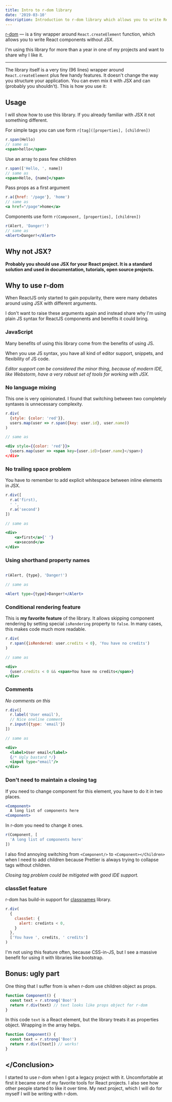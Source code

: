 ```yaml
---
title: Intro to r-dom library
date: '2019-03-10'
description: Introduction to r-dom library which allows you to write ReactJS components without JSX.
---
```

[r-dom][r-dom] — is a tiny wrapper around `React.createElement` function, which allows you to write React components without JSX.

I'm using this library for more than a year in one of my projects and want to share why I like it.

---

The library itself is a very tiny (96 lines) wrapper around `React.createElement` plus few handy features. It doesn't change the way you structure your application. You can even mix it with JSX and can (probably you shouldn't). This is how you use it:

## Usage

I will show how to use this library. If you already familiar with JSX it not something
different.

For simple tags you can use form `r[tag]([properties], [children])`

```jsx
r.span(Hello)
// same as
<span>hello</span>
```

Use an array to pass few children

```jsx
r.span(['Hello, ', name])
// same as
<span>Hello, {name}</span>
```

Pass props as a first argument

```jsx
r.a({href: '/page'}, 'home')
// same as
<a href="/page">home</a>
```

Components use form `r(Component, [properties], [children])`

```jsx
r(Alert, 'Danger!')
// same as
<Alert>Danger!</Alert>
```

## Why not JSX?

**Probably you should use JSX for your React project. It is a standard solution and used in documentation, tutorials, open source projects.**

## Why to use r-dom

When ReactJS only started to gain popularity, there were many debates around using JSX with different arguments.

I don't want to raise these arguments again and instead share why I'm using plain JS syntax for ReactJS components and benefits it could bring.

### JavaScript

Many benefits of using this library come from the benefits of using JS.

When you use JS syntax, you have all kind of editor support, snippets, and flexibility of JS code.

*Editor support can be considered the minor thing, because of modern IDE, like Webstorm, have a very robust set of tools for working with JSX.*

### No language mixing

This one is very opinionated. I found that switching between two completely syntaxes is unnecessary complexity.

```jsx
r.div(
  {style: {color: 'red'}},
  users.map(user => r.span({key: user.id}, user.name))
)

// same as

<div style={{color: 'red'}}>
  {users.map(user => <span key={user.id)>{user.name}</span>}
</div>
```

### No trailing space problem

You have to remember to add explicit whitespace between inline elements in JSX.

```jsx
r.div([
  r.a('first),
  ' ',
  r.a('second')
])

// same as

<div>
    <a>first</a>{' '}
    <a>second</a>
</div>
```

### Using shorthand property names

```jsx

r(Alert, {type}, 'Danger!')

// same as

<Alert type={type}>Danger!</Alert>
```

### Conditional rendering feature

This is **my favorite feature** of the library. It allows skipping component rendering by setting special `isRendering` property to `false`. In many cases, this makes code much more readable.

```jsx
r.div(
  r.span({isRendered: user.credits < 0}, 'You have no credits')
)

// same as

<div>
  {user.credits < 0 && <span>You have no credits</span>}
</div>
```

### Comments

*No comments on this*

```jsx
r.div([
  r.label('User email'),
  // Nice oneline comment
  r.input({type: 'email'})
])

// same as

<div>
  <label>User email</label>
  {/* Ugly bastard */}
  <input type="email"/>
</div>
```

### Don't need to maintain a closing tag

If you need to change component for this element, you have to do it in two places.

```jsx
<Component>
  A long list of components here
<Component>
```

In r-dom you need to change it ones.

```jsx
r(Component, [
  'A long list of components here'
])
```

I also find annoying switching from `<Component/>` to `<Component></Children>` when I need to add children because Prettier is always trying to collapse tags without children.

*Closing tag problem could be mitigated with good IDE support.*

### classSet feature

r-dom has build-in support for [classnames](https://www.npmjs.com/package/classnames) library.

```jsx
r.div(
  {
    classSet: {
      alert: credints < 0,
    }
  },
  ['You have ', credits, ' credits']
)
```

I'm not using this feature often, because CSS-in-JS, but I see a massive benefit for using it with libraries like bootstrap.

## Bonus: ugly part

One thing that I suffer from is when r-dom use children object as props.

```jsx
function Component() {
  const text = r.strong('Boo!')
  return r.div(text) // text looks like props object for r-dom
}
```

In this code `text` is a React element, but the library treats it as properties object. Wrapping in the array helps.

```jsx
function Component() {
  const text = r.strong('Boo!')
  return r.div([text]) // works!
}
```

## &lt;/Conclusion&gt;

I started to use r-dom when I got a legacy project with it. Uncomfortable at first it became one of my favorite tools for React projects. I also see how other people started to like it over time. My next project, which I will do for myself I will be writing with r-dom.

[r-dom]: https://github.com/uber/r-dom
